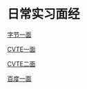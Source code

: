 # 日常实习面经

[字节一面](./ByteBit1.md)

[CVTE一面](./CVTE1)

[CVTE二面](./DailyIntership/CVTE2)

[百度一面](./DailyIntership/Baidu1)
